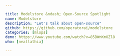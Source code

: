 ```yaml
---

title: Modelstore &ndash; Open-Source Spotlight
name: Modelstore
description: "Let's talk about open-source"
github: https://github.com/operatorai/modelstore
categories: [mlops]
demo: https://www.youtube.com/watch?v=85BWnKmOZl8
who: [neallathia]

---
```

